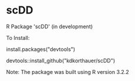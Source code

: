 # scDD
R Package 'scDD' (in development)

To Install:

install.packages("devtools")

devtools::install_github("kdkorthauer/scDD")

Note: The package was built using R version 3.2.2
